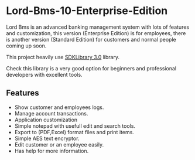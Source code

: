 # Lord-Bms-10-Enterprise-Edition
Lord Bms is an advanced banking management system with lots of features and customization, this version (Enterprise Edition) is for employees, there is another version (Standard Edition) for customers and normal people coming up soon.

This project heavily use [SDKLibrary 3.0](https://github.com/mahdiDedsec/SDKLibrary-3.0.git)  library.

Check this library is a very good option for beginners and professional developers with excellent tools.


## Features
 
* Show customer and employees logs.
* Manage account transactions.
* Application customization
* Simple notepad with usefull edit and search tools.
* Export to (PDF,Excel) format files and print items.
* Simple AES text encryptor.
* Edit customer or an employee easily.
* Has help for more information.

